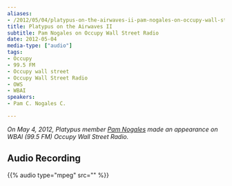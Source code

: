 ```yaml
---
aliases:
- /2012/05/04/platypus-on-the-airwaves-ii-pam-nogales-on-occupy-wall-street-radio
title: Platypus on the Airwaves II
subtitle: Pam Nogales on Occupy Wall Street Radio
date: 2012-05-04
media-type: ["audio"]
tags:
- Occupy
- 99.5 FM
- Occupy wall street
- Occupy Wall Street Radio
- OWS
- WBAI
speakers:
- Pam C. Nogales C.

---
```

_On May 4, 2012, Platypus member [Pam Nogales](/speakers/pam-c-nogales-c) made an appearance on WBAI (99.5 FM) Occupy Wall Street Radio._


## Audio Recording

{{% audio type="mpeg" src="" %}}
